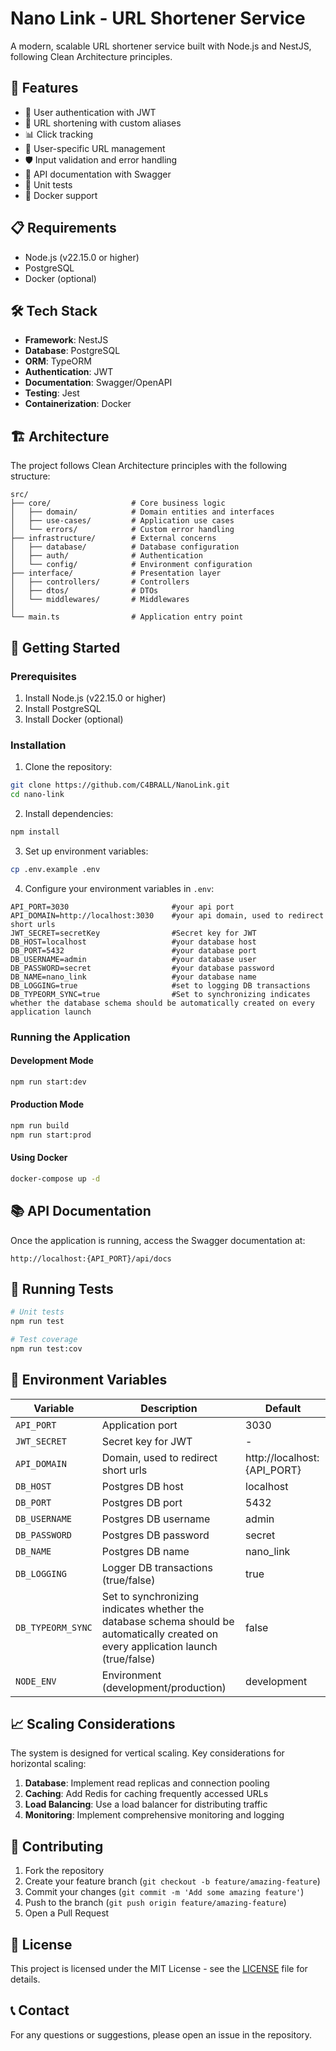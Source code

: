 # Nano Link - URL Shortener Service

A modern, scalable URL shortener service built with Node.js and NestJS, following Clean Architecture principles.

## 🚀 Features

- 🔐 User authentication with JWT
- 🔗 URL shortening with custom aliases
- 📊 Click tracking
- 👤 User-specific URL management
- 🛡️ Input validation and error handling
- 📝 API documentation with Swagger
- 🧪 Unit tests
- 🐳 Docker support

## 📋 Requirements

- Node.js (v22.15.0 or higher)
- PostgreSQL
- Docker (optional)

## 🛠️ Tech Stack

- **Framework**: NestJS
- **Database**: PostgreSQL
- **ORM**: TypeORM
- **Authentication**: JWT
- **Documentation**: Swagger/OpenAPI
- **Testing**: Jest
- **Containerization**: Docker

## 🏗️ Architecture

The project follows Clean Architecture principles with the following structure:

```
src/
├── core/                  # Core business logic
│   ├── domain/            # Domain entities and interfaces
│   ├── use-cases/         # Application use cases
│   └── errors/            # Custom error handling
├── infrastructure/        # External concerns
│   ├── database/          # Database configuration
│   ├── auth/              # Authentication
│   └── config/            # Environment configuration
├── interface/             # Presentation layer
│   ├── controllers/       # Controllers
│   ├── dtos/              # DTOs
│   └── middlewares/       # Middlewares
│
└── main.ts                # Application entry point
```

## 🚀 Getting Started

### Prerequisites

1. Install Node.js (v22.15.0 or higher)
2. Install PostgreSQL
3. Install Docker (optional)

### Installation

1. Clone the repository:
```bash
git clone https://github.com/C4BRALL/NanoLink.git
cd nano-link
```

2. Install dependencies:
```bash
npm install
```

3. Set up environment variables:
```bash
cp .env.example .env
```

4. Configure your environment variables in `.env`:
```env
API_PORT=3030                       #your api port
API_DOMAIN=http://localhost:3030    #your api domain, used to redirect short urls
JWT_SECRET=secretKey                #Secret key for JWT
DB_HOST=localhost                   #your database host
DB_PORT=5432                        #your database port
DB_USERNAME=admin                   #your database user
DB_PASSWORD=secret                  #your database password
DB_NAME=nano_link                   #your database name
DB_LOGGING=true                     #set to logging DB transactions
DB_TYPEORM_SYNC=true                #Set to synchronizing indicates whether the database schema should be automatically created on every application launch
```

### Running the Application

#### Development Mode
```bash
npm run start:dev
```

#### Production Mode
```bash
npm run build
npm run start:prod
```

#### Using Docker
```bash
docker-compose up -d
```

## 📚 API Documentation

Once the application is running, access the Swagger documentation at:
```
http://localhost:{API_PORT}/api/docs
```

## 🧪 Running Tests

```bash
# Unit tests
npm run test

# Test coverage
npm run test:cov
```

## 🔧 Environment Variables

| Variable | Description | Default |
|----------|-------------|---------|
| `API_PORT` | Application port | 3030 |
| `JWT_SECRET` | Secret key for JWT | - |
| `API_DOMAIN` | Domain, used to redirect short urls | http://localhost:{API_PORT} |
| `DB_HOST` | Postgres DB host | localhost |
| `DB_PORT` | Postgres DB port | 5432 |
| `DB_USERNAME` | Postgres DB username | admin |
| `DB_PASSWORD` | Postgres DB password | secret |
| `DB_NAME` | Postgres DB name | nano_link |
| `DB_LOGGING` | Logger DB transactions (true/false) | true |
| `DB_TYPEORM_SYNC` | Set to synchronizing indicates whether the database schema should be automatically created on every application launch (true/false) | false |
| `NODE_ENV` | Environment (development/production) | development |

## 📈 Scaling Considerations

The system is designed for vertical scaling. Key considerations for horizontal scaling:

1. **Database**: Implement read replicas and connection pooling
2. **Caching**: Add Redis for caching frequently accessed URLs
3. **Load Balancing**: Use a load balancer for distributing traffic
4. **Monitoring**: Implement comprehensive monitoring and logging

## 🤝 Contributing

1. Fork the repository
2. Create your feature branch (`git checkout -b feature/amazing-feature`)
3. Commit your changes (`git commit -m 'Add some amazing feature'`)
4. Push to the branch (`git push origin feature/amazing-feature`)
5. Open a Pull Request

## 📝 License

This project is licensed under the MIT License - see the [LICENSE](LICENSE) file for details.

## 📞 Contact

For any questions or suggestions, please open an issue in the repository.
